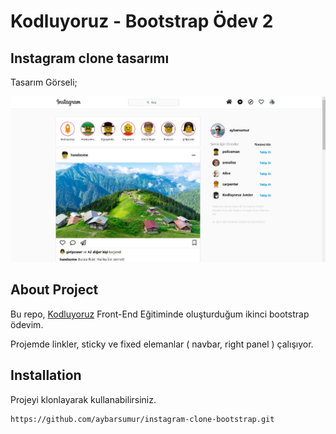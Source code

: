 # Kodluyoruz - Bootstrap Ödev 2
## Instagram clone tasarımı 
Tasarım Görseli;

![Ekran Resmi](assets/bootstrap-odev2-instagramclone.jpg)

## About Project
Bu repo, [Kodluyoruz](https://kodluyoruz.org) Front-End Eğitiminde oluşturduğum ikinci bootstrap ödevim.

Projemde linkler, sticky ve fixed elemanlar ( navbar, right panel ) çalışıyor.

## Installation
Projeyi klonlayarak kullanabilirsiniz. 
```
https://github.com/aybarsumur/instagram-clone-bootstrap.git
```
